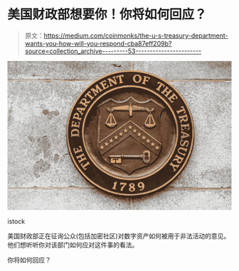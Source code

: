 # 美国财政部想要你！你将如何回应？

> 原文：<https://medium.com/coinmonks/the-u-s-treasury-department-wants-you-how-will-you-respond-cba87eff209b?source=collection_archive---------53----------------------->

![](img/1a3d642326af54b77140a039b4f53efa.png)

istock

美国财政部正在征询公众(包括加密社区)对数字资产如何被用于非法活动的意见。他们想听听你对该部门如何应对这件事的看法。

你将如何回应？